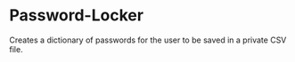 # Password-Locker
Creates a dictionary of passwords for the user to be saved in a private CSV file. 
